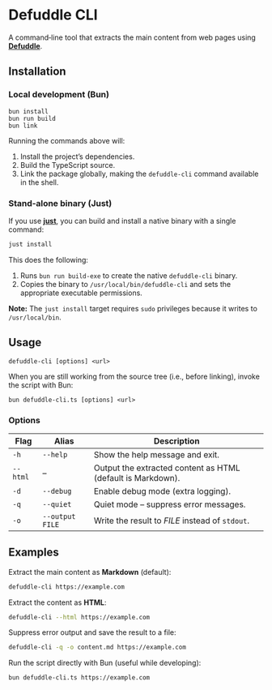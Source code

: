 # Defuddle CLI

A command‑line tool that extracts the main content from web pages using **[Defuddle](https://github.com/kepano/defuddle)**.

## Installation

### Local development (Bun)

```shell
bun install
bun run build
bun link
```

Running the commands above will:

1. Install the project’s dependencies.
2. Build the TypeScript source.
3. Link the package globally, making the `defuddle-cli` command available in the shell.

### Stand‑alone binary (Just)

If you use **[just](https://github.com/casey/just)**, you can build and install a native binary with a single command:

```sh
just install
```

This does the following:

1. Runs `bun run build-exe` to create the native `defuddle-cli` binary.
2. Copies the binary to `/usr/local/bin/defuddle-cli` and sets the appropriate executable permissions.

**Note:** The `just install` target requires `sudo` privileges because it writes to `/usr/local/bin`.

## Usage

```shell
defuddle-cli [options] <url>
```

When you are still working from the source tree (i.e., before linking), invoke the script with Bun:

```shell
bun defuddle-cli.ts [options] <url>
```

### Options

| Flag | Alias | Description |
|------|-------|-------------|
| `-h` | `--help` | Show the help message and exit. |
| `--html` | – | Output the extracted content as HTML (default is Markdown). |
| `-d` | `--debug` | Enable debug mode (extra logging). |
| `-q` | `--quiet` | Quiet mode – suppress error messages. |
| `-o` | `--output FILE` | Write the result to *FILE* instead of `stdout`. |

## Examples

Extract the main content as **Markdown** (default):

```sh
defuddle-cli https://example.com
```

Extract the content as **HTML**:

```sh
defuddle-cli --html https://example.com
```

Suppress error output and save the result to a file:

```sh
defuddle-cli -q -o content.md https://example.com
```

Run the script directly with Bun (useful while developing):

```sh
bun defuddle-cli.ts https://example.com
```
